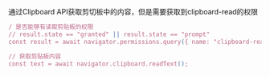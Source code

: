 通过Clipboard API获取剪切板中的内容，但是需要获取到clipboard-read的权限

~~~js
/ 是否能够有读取剪贴板的权限
// result.state == "granted" || result.state == "prompt"
const result = await navigator.permissions.query({ name: "clipboard-read" });

// 获取剪贴板内容
const text = await navigator.clipboard.readText();
~~~